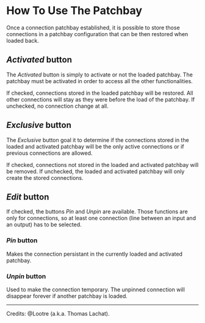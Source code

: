 # How To Use The Patchbay

Once a connection patchbay established, it is possible to store those connections in a patchbay configuration that can be then restored when loaded back.

## *Activated* button

The *Activated* button is simply to activate or not the loaded patchbay. The patchbay must be activated in order to access all the other functionalities.

If checked, connections stored in the loaded patchbay will be restored. All other connections will stay as they were before the load of the patchbay. If unchecked, no connection change at all.

## *Exclusive* button

The *Exclusive* button goal it to determine if the connections stored in the loaded and activated patchbay will be the only active connections or if previous connections are allowed.

If checked, connections not stored in the loaded and activated patchbay will be removed. If unchecked, the loaded and activated patchbay will only create the stored connections.

## *Edit* button

If checked, the buttons *Pin* and *Unpin* are available. Those functions are only for connections, so at least one connection (line between an input and an output) has to be selected.

### *Pin* button

Makes the connection persistant in the currently loaded and activated patchbay.

### *Unpin* button

Used to make the connection temporary. The unpinned connection will disappear forever if another patchbay is loaded.

---
Credits: @Lootre (a.k.a. Thomas Lachat).

